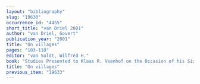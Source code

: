 ```yaml
---
layout: "bibliography"
slug: "19630"
occurrence_id: "4455"
short_title: "van Driel 2001"
author: "van Driel, Govert"
publication_year: "2001"
title: "On villages"
pages: "103-118"
editor: "van Soldt, Wilfred H."
book: "Studies Presented to Klaas R. Veenhof on the Occasion of his Sixty-Fifth Birthday, Fs. Veenhof, PIHANS 89 (Leiden)"
title: "On villages"
previous_item: "19633"
---
```

